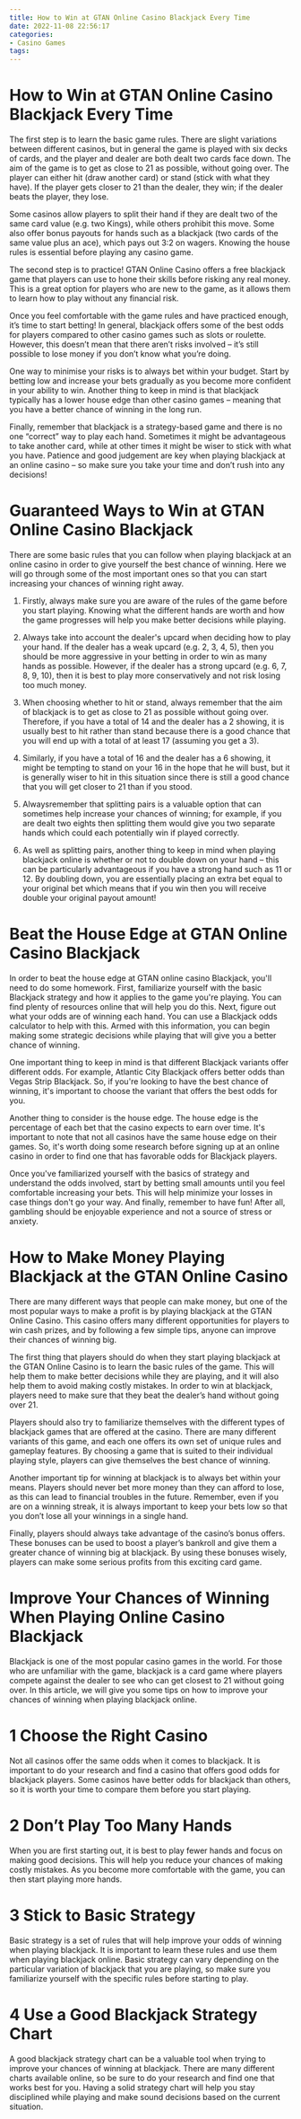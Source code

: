 ```yaml
---
title: How to Win at GTAN Online Casino Blackjack Every Time 
date: 2022-11-08 22:56:17
categories:
- Casino Games
tags:
---
```



#  How to Win at GTAN Online Casino Blackjack Every Time 

The first step is to learn the basic game rules.  There are slight variations between different casinos, but in general the game is played with six decks of cards, and the player and dealer are both dealt two cards face down. The aim of the game is to get as close to 21 as possible, without going over. The player can either hit (draw another card) or stand (stick with what they have). If the player gets closer to 21 than the dealer, they win; if the dealer beats the player, they lose.

Some casinos allow players to split their hand if they are dealt two of the same card value (e.g. two Kings), while others prohibit this move. Some also offer bonus payouts for hands such as a blackjack (two cards of the same value plus an ace), which pays out 3:2 on wagers. Knowing the house rules is essential before playing any casino game.

The second step is to practice! GTAN Online Casino offers a free blackjack game that players can use to hone their skills before risking any real money. This is a great option for players who are new to the game, as it allows them to learn how to play without any financial risk.

Once you feel comfortable with the game rules and have practiced enough, it’s time to start betting! In general, blackjack offers some of the best odds for players compared to other casino games such as slots or roulette. However, this doesn’t mean that there aren’t risks involved – it’s still possible to lose money if you don’t know what you’re doing.

One way to minimise your risks is to always bet within your budget. Start by betting low and increase your bets gradually as you become more confident in your ability to win. Another thing to keep in mind is that blackjack typically has a lower house edge than other casino games – meaning that you have a better chance of winning in the long run.

Finally, remember that blackjack is a strategy-based game and there is no one “correct” way to play each hand. Sometimes it might be advantageous to take another card, while at other times it might be wiser to stick with what you have. Patience and good judgement are key when playing blackjack at an online casino – so make sure you take your time and don’t rush into any decisions!

#  Guaranteed Ways to Win at GTAN Online Casino Blackjack 

There are some basic rules that you can follow when playing blackjack at an online casino in order to give yourself the best chance of winning. Here we will go through some of the most important ones so that you can start increasing your chances of winning right away.

1. Firstly, always make sure you are aware of the rules of the game before you start playing. Knowing what the different hands are worth and how the game progresses will help you make better decisions while playing.

2. Always take into account the dealer's upcard when deciding how to play your hand. If the dealer has a weak upcard (e.g. 2, 3, 4, 5), then you should be more aggressive in your betting in order to win as many hands as possible. However, if the dealer has a strong upcard (e.g. 6, 7, 8, 9, 10), then it is best to play more conservatively and not risk losing too much money.

3. When choosing whether to hit or stand, always remember that the aim of blackjack is to get as close to 21 as possible without going over. Therefore, if you have a total of 14 and the dealer has a 2 showing, it is usually best to hit rather than stand because there is a good chance that you will end up with a total of at least 17 (assuming you get a 3).

4. Similarly, if you have a total of 16 and the dealer has a 6 showing, it might be tempting to stand on your 16 in the hope that he will bust, but it is generally wiser to hit in this situation since there is still a good chance that you will get closer to 21 than if you stood.

5. Alwaysremember that splitting pairs is a valuable option that can sometimes help increase your chances of winning; for example, if you are dealt two eights then splitting them would give you two separate hands which could each potentially win if played correctly.

6. As well as splitting pairs, another thing to keep in mind when playing blackjack online is whether or not to double down on your hand – this can be particularly advantageous if you have a strong hand such as 11 or 12. By doubling down, you are essentially placing an extra bet equal to your original bet which means that if you win then you will receive double your original payout amount!

#  Beat the House Edge at GTAN Online Casino Blackjack 

In order to beat the house edge at GTAN online casino Blackjack, you'll need to do some homework. First, familiarize yourself with the basic Blackjack strategy and how it applies to the game you're playing. You can find plenty of resources online that will help you do this. Next, figure out what your odds are of winning each hand. You can use a Blackjack odds calculator to help with this. Armed with this information, you can begin making some strategic decisions while playing that will give you a better chance of winning.

One important thing to keep in mind is that different Blackjack variants offer different odds. For example, Atlantic City Blackjack offers better odds than Vegas Strip Blackjack. So, if you're looking to have the best chance of winning, it's important to choose the variant that offers the best odds for you.

Another thing to consider is the house edge. The house edge is the percentage of each bet that the casino expects to earn over time. It's important to note that not all casinos have the same house edge on their games. So, it's worth doing some research before signing up at an online casino in order to find one that has favorable odds for Blackjack players.

Once you've familiarized yourself with the basics of strategy and understand the odds involved, start by betting small amounts until you feel comfortable increasing your bets. This will help minimize your losses in case things don't go your way. And finally, remember to have fun! After all, gambling should be enjoyable experience and not a source of stress or anxiety.

#  How to Make Money Playing Blackjack at the GTAN Online Casino 

There are many different ways that people can make money, but one of the most popular ways to make a profit is by playing blackjack at the GTAN Online Casino. This casino offers many different opportunities for players to win cash prizes, and by following a few simple tips, anyone can improve their chances of winning big.

The first thing that players should do when they start playing blackjack at the GTAN Online Casino is to learn the basic rules of the game. This will help them to make better decisions while they are playing, and it will also help them to avoid making costly mistakes. In order to win at blackjack, players need to make sure that they beat the dealer’s hand without going over 21.

Players should also try to familiarize themselves with the different types of blackjack games that are offered at the casino. There are many different variants of this game, and each one offers its own set of unique rules and gameplay features. By choosing a game that is suited to their individual playing style, players can give themselves the best chance of winning.

Another important tip for winning at blackjack is to always bet within your means. Players should never bet more money than they can afford to lose, as this can lead to financial troubles in the future. Remember, even if you are on a winning streak, it is always important to keep your bets low so that you don’t lose all your winnings in a single hand.

 Finally, players should always take advantage of the casino’s bonus offers. These bonuses can be used to boost a player’s bankroll and give them a greater chance of winning big at blackjack. By using these bonuses wisely, players can make some serious profits from this exciting card game.

#  Improve Your Chances of Winning When Playing Online Casino Blackjack

Blackjack is one of the most popular casino games in the world. For those who are unfamiliar with the game, blackjack is a card game where players compete against the dealer to see who can get closest to 21 without going over. In this article, we will give you some tips on how to improve your chances of winning when playing blackjack online.

# 1 Choose the Right Casino

Not all casinos offer the same odds when it comes to blackjack. It is important to do your research and find a casino that offers good odds for blackjack players. Some casinos have better odds for blackjack than others, so it is worth your time to compare them before you start playing.

# 2 Don’t Play Too Many Hands

When you are first starting out, it is best to play fewer hands and focus on making good decisions. This will help you reduce your chances of making costly mistakes. As you become more comfortable with the game, you can then start playing more hands.

# 3 Stick to Basic Strategy

Basic strategy is a set of rules that will help improve your odds of winning when playing blackjack. It is important to learn these rules and use them when playing blackjack online. Basic strategy can vary depending on the particular variation of blackjack that you are playing, so make sure you familiarize yourself with the specific rules before starting to play.

# 4 Use a Good Blackjack Strategy Chart

A good blackjack strategy chart can be a valuable tool when trying to improve your chances of winning at blackjack. There are many different charts available online, so be sure to do your research and find one that works best for you. Having a solid strategy chart will help you stay disciplined while playing and make sound decisions based on the current situation.